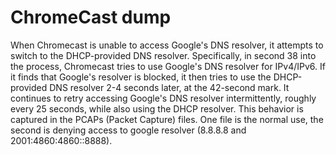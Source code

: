 # ChromeCast dump

When Chromecast is unable to access Google's DNS resolver, it attempts to switch to the DHCP-provided DNS resolver. Specifically, in second 38 into the process, Chromecast tries to use Google's DNS resolver for IPv4/IPv6. If it finds that Google's resolver is blocked, it then tries to use the DHCP-provided DNS resolver 2-4 seconds later, at the 42-second mark. It continues to retry accessing Google's DNS resolver intermittently, roughly every 25 seconds, while also using the DHCP resolver. This behavior is captured in the PCAPs (Packet Capture) files. One file is the normal use, the second is denying access to google resolver (8.8.8.8 and 2001:4860:4860::8888).
